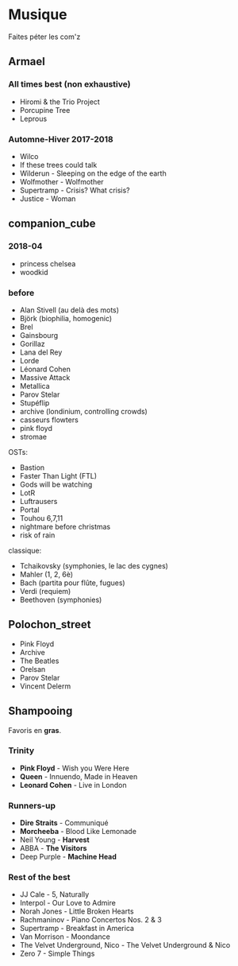 # Musique

Faites péter les com'z

## Armael

### All times best (non exhaustive)

- Hiromi & the Trio Project
- Porcupine Tree
- Leprous

### Automne-Hiver 2017-2018

- Wilco
- If these trees could talk
- Wilderun - Sleeping on the edge of the earth
- Wolfmother - Wolfmother
- Supertramp - Crisis? What crisis?
- Justice - Woman

## companion_cube

### 2018-04

- princess chelsea
- woodkid

### before

- Alan Stivell (au delà des mots)
- Björk (biophilia, homogenic)
- Brel
- Gainsbourg
- Gorillaz
- Lana del Rey
- Lorde
- Léonard Cohen
- Massive Attack
- Metallica
- Parov Stelar
- Stupéflip
- archive (londinium, controlling crowds)
- casseurs flowters
- pink floyd
- stromae

OSTs:
- Bastion
- Faster Than Light (FTL)
- Gods will be watching
- LotR
- Luftrausers
- Portal
- Touhou 6,7,11
- nightmare before christmas
- risk of rain

classique:
- Tchaikovsky (symphonies, le lac des cygnes)
- Mahler (1, 2, 6è)
- Bach (partita pour flûte, fugues)
- Verdi (requiem)
- Beethoven (symphonies)

## Polochon_street

* Pink Floyd
* Archive
* The Beatles
* Orelsan
* Parov Stelar
* Vincent Delerm

## Shampooing

Favoris en **gras**.

### Trinity

- **Pink Floyd** - Wish you Were Here
- **Queen** - Innuendo, Made in Heaven
- **Leonard Cohen** - Live in London

### Runners-up

- **Dire Straits** - Communiqué
- **Morcheeba** - Blood Like Lemonade
- Neil Young - **Harvest**
- ABBA - **The Visitors**
- Deep Purple - **Machine Head**

### Rest of the best

- JJ Cale - 5, Naturally
- Interpol - Our Love to Admire
- Norah Jones - Little Broken Hearts
- Rachmaninov - Piano Concertos Nos. 2 & 3
- Supertramp - Breakfast in America
- Van Morrison - Moondance
- The Velvet Underground, Nico - The Velvet Underground & Nico
- Zero 7 - Simple Things